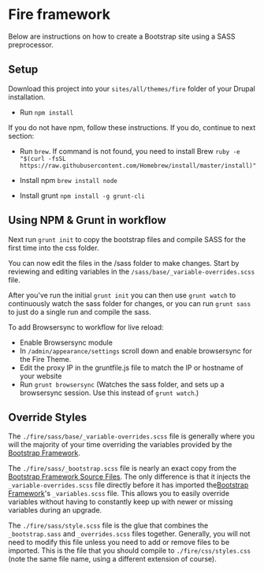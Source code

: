 <!-- @file Instructions for subtheming using the Sass Starterkit. -->
<!-- @defgroup subtheme_sass -->
<!-- @ingroup subtheme -->

# Fire framework

Below are instructions on how to create a Bootstrap site using a SASS preprocessor.

## Setup
Download this project into your `sites/all/themes/fire` folder of your Drupal installation.

-  Run `npm install`

If you do not have npm, follow these instructions. If you do, continue to next section:

- Run `brew`. If command is not found, you need to install Brew
`ruby -e "$(curl -fsSL https://raw.githubusercontent.com/Homebrew/install/master/install)"`

- Install npm
`brew install node`

- Install grunt
`npm install -g grunt-cli`


## Using NPM & Grunt in workflow

Next run `grunt init` to copy the bootstrap files and compile SASS for the first time into the css folder.

You can now edit the files in the /sass folder to make changes. Start by reviewing and editing variables in the `/sass/base/_variable-overrides.scss` file.

After you've run the initial `grunt init` you can then use `grunt watch` to continuously watch the sass folder for changes, or you can run `grunt sass` to just do a single run and compile the sass.

To add Browsersync to workflow for live reload:

- Enable Browsersync module
- In `/admin/appearance/settings` scroll down and enable browsersync for the Fire Theme.
- Edit the proxy IP in the gruntfile.js file to match the IP or hostname of your website
- Run `grunt browsersync` (Watches the sass folder, and sets up a browsersync session. Use this instead of `grunt watch`.)

## Override Styles
The `./fire/sass/base/_variable-overrides.scss` file is generally where you will
the majority of your time overriding the variables provided by the [Bootstrap
Framework].

The `./fire/sass/_bootstrap.scss` file is nearly an exact copy from the
[Bootstrap Framework Source Files]. The only difference is that it injects the
`_variable-overrides.scss` file directly before it has imported the[Bootstrap
Framework]'s `_variables.scss` file. This allows you to easily override variables
without having to constantly keep up with newer or missing variables during an
upgrade.

The `./fire/sass/style.scss` file is the glue that combines the
`_bootstrap.sass` and `_overrides.scss` files together. Generally, you will not
need to modify this file unless you need to add or remove files to be imported.
This is the file that you should compile to `./fire/css/styles.css` (note
the same file name, using a different extension of course).


[Bootstrap Framework]: http://getbootstrap.com
[Bootstrap Framework Source Files]: https://github.com/twbs/bootstrap/releases
[SASS]: http://sass-lang.com/
[Bootstrap SASS Starterkit]: https://www.drupal.org/sandbox/wrender/2627564
